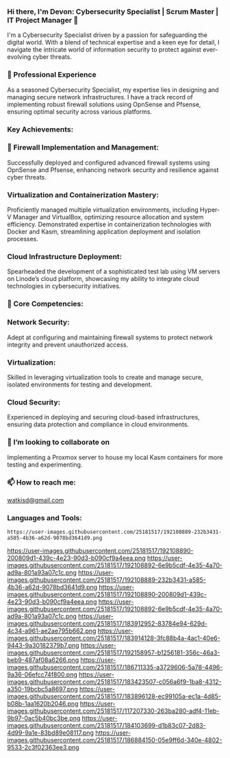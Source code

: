 ### Hi there, I'm Devon: Cybersecurity Specialist | Scrum Master | IT Project Manager 👋

I'm a Cybersecurity Specialist driven by a passion for safeguarding the digital world. With a blend of technical expertise and a keen eye for detail, I navigate the intricate world of information security to protect against ever-evolving cyber threats.

###  🔭 Professional Experience
As a seasoned Cybersecurity Specialist, my expertise lies in designing and managing secure network infrastructures. I have a track record of implementing robust firewall solutions using OpnSense and Pfsense, ensuring optimal security across various platforms.

### Key Achievements:

### 🌱 Firewall Implementation and Management:
Successfully deployed and configured advanced firewall systems using OpnSense and Pfsense, enhancing network security and resilience against cyber threats.

### Virtualization and Containerization Mastery:
Proficiently managed multiple virtualization environments, including Hyper-V Manager and VirtualBox, optimizing resource allocation and system efficiency.
Demonstrated expertise in containerization technologies with Docker and Kasm, streamlining application deployment and isolation processes.

### Cloud Infrastructure Deployment:
Spearheaded the development of a sophisticated test lab using VM servers on Linode’s cloud platform, showcasing my ability to integrate cloud technologies in cybersecurity initiatives.

### 🤔 Core Competencies:

### Network Security: 
Adept at configuring and maintaining firewall systems to protect network integrity and prevent unauthorized access.

### Virtualization: 
Skilled in leveraging virtualization tools to create and manage secure, isolated environments for testing and development.

### Cloud Security: 
Experienced in deploying and securing cloud-based infrastructures, ensuring data protection and compliance in cloud environments.

### 👯 I’m looking to collaborate on 
Implementing a Proxmox server to house my local Kasm containers for more testing and experimenting.

### 📫 How to reach me: 
watkisd@gmail.com

### Languages and Tools:




    https://user-images.githubusercontent.com/25181517/192108889-232b3431-a585-4b36-a62d-9078bd3641d9.png
  https://user-images.githubusercontent.com/25181517/192108890-200809d1-439c-4e23-90d3-b090cf9a4eea.png 
  https://user-images.githubusercontent.com/25181517/192108892-6e9b5cdf-4e35-4a70-ad9a-801a93a07c1c.png 
  https://user-images.githubusercontent.com/25181517/192108889-232b3431-a585-4b36-a62d-9078bd3641d9.png
  https://user-images.githubusercontent.com/25181517/192108890-200809d1-439c-4e23-90d3-b090cf9a4eea.png
  https://user-images.githubusercontent.com/25181517/192108892-6e9b5cdf-4e35-4a70-ad9a-801a93a07c1c.png
  https://user-images.githubusercontent.com/25181517/183912952-83784e94-629d-4c34-a961-ae2ae795b662.png
  https://user-images.githubusercontent.com/25181517/183914128-3fc88b4a-4ac1-40e6-9443-9a30182379b7.png
  https://user-images.githubusercontent.com/25181517/192158957-b1256181-356c-46a3-beb9-487af08a6266.png
  https://user-images.githubusercontent.com/25181517/186711335-a3729606-5a78-4496-9a36-06efcc74f800.png
  https://user-images.githubusercontent.com/25181517/183423507-c056a6f9-1ba8-4312-a350-19bcbc5a8697.png
  https://user-images.githubusercontent.com/25181517/183896128-ec99105a-ec1a-4d85-b08b-1aa1620b2046.png
  https://user-images.githubusercontent.com/25181517/117207330-263ba280-adf4-11eb-9b97-0ac5b40bc3be.png
  https://user-images.githubusercontent.com/25181517/184103699-d1b83c07-2d83-4d99-9a1e-83bd89e08117.png
  https://user-images.githubusercontent.com/25181517/186884150-05e9ff6d-340e-4802-9533-2c3f02363ee3.png




<!-- Add more badges from https://shields.io/ -->


<!--
**watkisd1/watkisd1** is a ✨ _special_ ✨ repository because its `README.md` (this file) appears on your GitHub profile.

Here are some ideas to get you started:

- 🔭 I’m currently working on ...
- 🌱 I’m currently learning ...
## 👯 I’m looking to collaborate on ...
- 🤔 I’m looking for help with ...
- 💬 Ask me about ...
- 📫 How to reach me: ...
- 😄 Pronouns: ...
- ⚡ Fun fact: ...
-->
